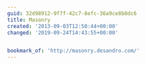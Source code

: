```yaml
---
guid: 32d98912-9f7f-42c7-8efc-36a9ce8b0dc6
title: Masonry
created: '2013-09-03T12:50:44+00:00'
changed: '2019-09-24T14:43:55+00:00'


bookmark_of: 'http://masonry.desandro.com/'
---
```




